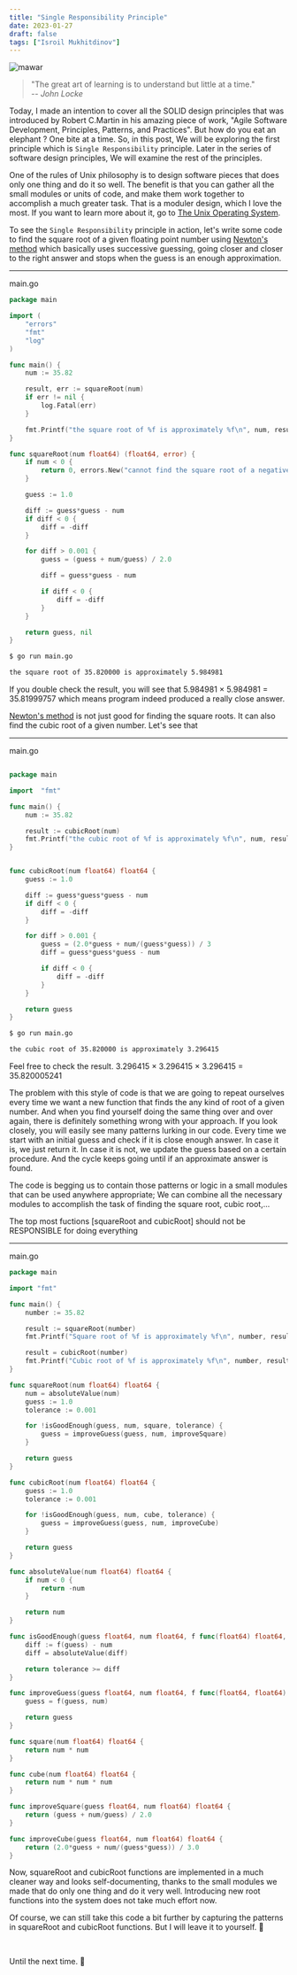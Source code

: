 ```yaml
---
title: "Single Responsibility Principle"
date: 2023-01-27
draft: false
tags: ["Isroil Mukhitdinov"]
---
```

![mawar](/img/banner03.jpg)

> "The great art of learning is to understand but little at a time."<br>
> --<cite> John Locke</cite>

Today, I made an intention to cover all the SOLID design principles that was introduced by Robert C.Martin in his amazing piece of work, "Agile Software Development, Principles, Patterns, and Practices". But how do you eat an elephant ? One bite at a time. So, in this post, We will be exploring the first principle which is `Single Responsibility` principle. Later in the series of software design principles, We will examine the rest of the principles.

One of the rules of Unix philosophy is to design software pieces that does only one thing and do it so well. The benefit is that you can gather all the small modules or units of code, and make them work together to accomplish a much greater task. That is a moduler design, which I love the most. If you want to learn more about it, go to [The Unix Operating System]("https://www.youtube.com/watch?v=tc4ROCJYbm0").

To see the `Single Responsibility` principle in action, let's write some code to find the square root of a given floating point number using [Newton's method]("https://en.wikipedia.org/wiki/Newton%27s_method") which basically uses successive guessing, going closer and closer to the right answer and stops when the guess is an enough approximation.

---
main.go

```go
package main

import (
	"errors"
	"fmt"
	"log"
)

func main() {
	num := 35.82

	result, err := squareRoot(num)
	if err != nil {
		log.Fatal(err)
	}

	fmt.Printf("the square root of %f is approximately %f\n", num, result)
}

func squareRoot(num float64) (float64, error) {
	if num < 0 {
		return 0, errors.New("cannot find the square root of a negative number")
	}

	guess := 1.0

	diff := guess*guess - num
	if diff < 0 {
		diff = -diff
	}

	for diff > 0.001 {
		guess = (guess + num/guess) / 2.0

		diff = guess*guess - num

		if diff < 0 {
			diff = -diff
		}
	}

	return guess, nil
}

```

```bash
$ go run main.go

the square root of 35.820000 is approximately 5.984981
```

If you double check the result, you will see that 5.984981 × 5.984981 = 35.81999757 which means program indeed produced a really close answer.

[Newton's method]("https://en.wikipedia.org/wiki/Newton%27s_method") is not just good for finding the square roots. It can also find the cubic root of a given number.
Let's see that

---
main.go

```go

package main

import  "fmt"

func main() {
	num := 35.82

	result := cubicRoot(num)
	fmt.Printf("the cubic root of %f is approximately %f\n", num, result)
}


func cubicRoot(num float64) float64 {
	guess := 1.0

	diff := guess*guess*guess - num
	if diff < 0 {
		diff = -diff
	}

	for diff > 0.001 {
		guess = (2.0*guess + num/(guess*guess)) / 3
		diff = guess*guess*guess - num

		if diff < 0 {
			diff = -diff
		}
	}

	return guess
}

```

```bash
$ go run main.go

the cubic root of 35.820000 is approximately 3.296415
```

Feel free to check the result. 3.296415 × 3.296415 × 3.296415 = 35.820005241

The problem with this style of code is that we are going to repeat ourselves every time we want a new function that finds the any kind of root of a given number. 
And when you find yourself doing the same thing over and over again, there is definitely something wrong with your approach. 
If you look closely, you will easily see many patterns lurking in our code. Every time we start with an initial guess and check if it is close enough answer. In case it is, we just return it. In case it is not, we update the guess based on a certain procedure. And the cycle keeps going until if an approximate answer is found.

The code is begging us to contain those patterns or logic in a small modules that can be used anywhere appropriate; We can combine all the necessary modules to accomplish the task of finding the square root, cubic root,...

The top most fuctions [squareRoot and cubicRoot] should not be RESPONSIBLE for doing everything

---
main.go

```go
package main

import "fmt"

func main() {
	number := 35.82

	result := squareRoot(number)
	fmt.Printf("Square root of %f is approximately %f\n", number, result)

	result = cubicRoot(number)
	fmt.Printf("Cubic root of %f is approximately %f\n", number, result)
}

func squareRoot(num float64) float64 {
	num = absoluteValue(num)
	guess := 1.0
	tolerance := 0.001

	for !isGoodEnough(guess, num, square, tolerance) {
		guess = improveGuess(guess, num, improveSquare)
	}

	return guess
}

func cubicRoot(num float64) float64 {
	guess := 1.0
	tolerance := 0.001

	for !isGoodEnough(guess, num, cube, tolerance) {
		guess = improveGuess(guess, num, improveCube)
	}

	return guess
}

func absoluteValue(num float64) float64 {
	if num < 0 {
		return -num
	}

	return num
}

func isGoodEnough(guess float64, num float64, f func(float64) float64, tolerance float64) bool {
	diff := f(guess) - num
	diff = absoluteValue(diff)

	return tolerance >= diff
}

func improveGuess(guess float64, num float64, f func(float64, float64) float64) float64 {
	guess = f(guess, num)

	return guess
}

func square(num float64) float64 {
	return num * num
}

func cube(num float64) float64 {
	return num * num * num
}

func improveSquare(guess float64, num float64) float64 {
	return (guess + num/guess) / 2.0
}

func improveCube(guess float64, num float64) float64 {
	return (2.0*guess + num/(guess*guess)) / 3.0
}

```

Now, squareRoot and cubicRoot functions are implemented in a much cleaner way and looks self-documenting, thanks to the small modules we made that do only one thing and do it very well. Introducing new root functions into the system does not take much effort now. 

Of course, we can still take this code a bit further by capturing the patterns in squareRoot and cubicRoot functions. But I will leave it to yourself. &#x1F31D;


<br>

Until the next time. &#x1F31D; 


